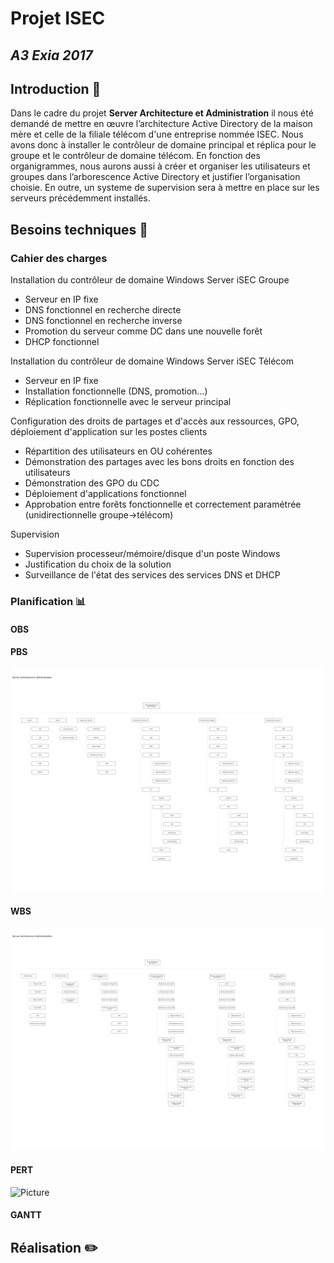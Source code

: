 # Projet ISEC
## *A3 Exia 2017*
## Introduction :mag_right:

Dans le cadre du projet **Server Architecture et Administration** il nous été demandé de mettre en œuvre l’architecture Active Directory de la maison mère et celle de la filiale télécom d'une entreprise nommée ISEC.
Nous avons donc à installer le contrôleur de domaine principal et réplica pour le groupe et le contrôleur de domaine télécom. 
En fonction des organigrammes, nous aurons aussi à créer et organiser les utilisateurs et groupes dans l’arborescence Active Directory et justifier l’organisation choisie. 
En outre, un systeme de supervision sera à mettre en place sur les serveurs précédemment installés.

## Besoins techniques :page_facing_up:
### Cahier des charges

Installation du contrôleur de domaine Windows Server iSEC Groupe
  - Serveur en IP fixe
  - DNS fonctionnel en recherche directe
  - DNS fonctionnel en recherche inverse
  - Promotion du serveur comme DC dans une nouvelle forêt
  - DHCP fonctionnel


Installation du contrôleur de domaine Windows Server iSEC Télécom
  - Serveur en IP fixe
  - Installation fonctionnelle (DNS, promotion…)
  - Réplication fonctionnelle avec le serveur principal


Configuration des droits de partages et d'accès aux ressources, GPO, déploiement d'application sur les postes clients
  - Répartition des utilisateurs en OU cohérentes
  - Démonstration des partages avec les bons droits en fonction des utilisateurs
  - Démonstration des GPO du CDC
  - Déploiement d'applications fonctionnel
  - Approbation entre forêts fonctionnelle et correctement paramétrée (unidirectionnelle groupe->télécom)


Supervision
  - Supervision processeur/mémoire/disque d'un poste Windows
  - Justification du choix de la solution
  - Surveillance de l'état des services des services DNS et DHCP


### Planification :bar_chart:

#### OBS
#### PBS
![Picture](img/PBS_ISEC-1.jpg)
#### WBS
![Picture](img/WBS_ISEC-1.jpg)
#### PERT
![Picture](img/PERTISEC-PORJECT.jpg)
#### GANTT

## Réalisation :pencil2:



